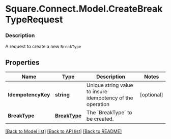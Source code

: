 # Square.Connect.Model.CreateBreakTypeRequest

### Description

A request to create a new `BreakType`

## Properties

Name | Type | Description | Notes
------------ | ------------- | ------------- | -------------
**IdempotencyKey** | **string** | Unique string value to insure idempotency of the operation | [optional] 
**BreakType** | [**BreakType**](BreakType.md) | The &#x60;BreakType&#x60; to be created. | 



[[Back to Model list]](../README.md#documentation-for-models) [[Back to API list]](../README.md#documentation-for-api-endpoints) [[Back to README]](../README.md)

